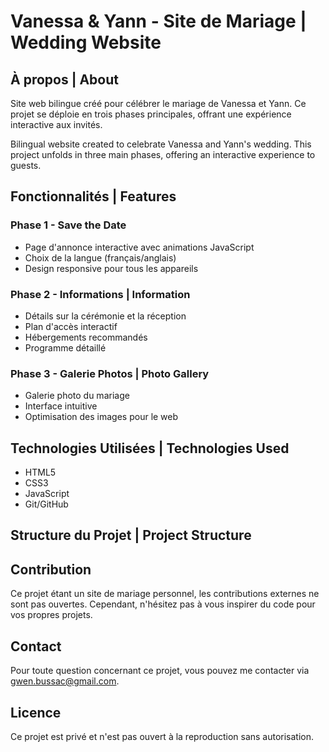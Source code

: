 # Vanessa & Yann - Site de Mariage | Wedding Website

## À propos | About

Site web bilingue créé pour célébrer le mariage de Vanessa et Yann. Ce projet se déploie en trois phases principales, offrant une expérience interactive aux invités.

Bilingual website created to celebrate Vanessa and Yann's wedding. This project unfolds in three main phases, offering an interactive experience to guests.

## Fonctionnalités | Features

### Phase 1 - Save the Date
- Page d'annonce interactive avec animations JavaScript
- Choix de la langue (français/anglais)
- Design responsive pour tous les appareils

### Phase 2 - Informations | Information
- Détails sur la cérémonie et la réception
- Plan d'accès interactif
- Hébergements recommandés
- Programme détaillé

### Phase 3 - Galerie Photos | Photo Gallery
- Galerie photo du mariage
- Interface intuitive
- Optimisation des images pour le web

## Technologies Utilisées | Technologies Used

- HTML5
- CSS3
- JavaScript
- Git/GitHub

## Structure du Projet | Project Structure

## Contribution
Ce projet étant un site de mariage personnel, les contributions externes ne sont pas ouvertes. Cependant, n'hésitez pas à vous inspirer du code pour vos propres projets.

## Contact
Pour toute question concernant ce projet, vous pouvez me contacter via gwen.bussac@gmail.com.

## Licence
Ce projet est privé et n'est pas ouvert à la reproduction sans autorisation.